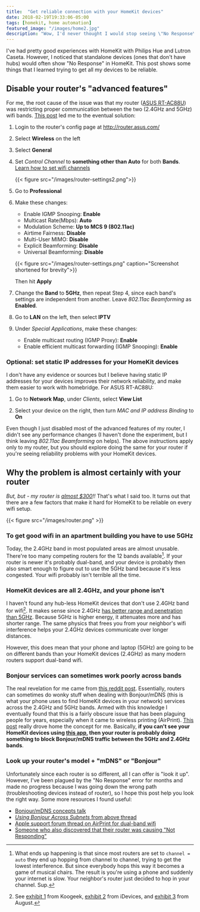 ```yaml
---
title:  "Get reliable connection with your HomeKit devices"
date: 2018-02-19T19:33:06-05:00
tags: [homekit, home automation]
featured_image: "/images/home2.jpg"
description: "Wow, I'd never thought I would stop seeing \"No Response\""
---
```


I've had pretty good experiences with HomeKit with Philips Hue and Lutron Caseta. However, I noticed that standalone devices (ones that don't have hubs) would often show "No Response" in HomeKit. This post shows some things that I learned trying to get all my devices to be reliable.

<!--more-->

## Disable your router's "advanced features"

For me, the root cause of the issue was that my router ([ASUS RT-AC88U](http://a.co/16d0YZQ)) was restricting proper communication between the two (2.4GHz and 5GHz) wifi bands. [This post](http://www.seriouslytrivial.com/2017/11/17/asus-rt-ac88u-wifi-and-airprint-wireless-printer-problem-solution/) led me to the eventual solution:

1. Login to the router's config page at http://router.asus.com/

1. Select **Wireless** on the left

1. Select **General**

1. Set *Control Channel* to **something other than Auto** for both **Bands**. [Learn how to set wifi channels](https://iihelp.iinet.net.au/Improving_WiFi_Signal_and_Changing_Channels)

    {{< figure src="/images/router-settings2.png">}}

1. Go to  **Professional**

1. Make these changes:
    - Enable IGMP Snooping: **Enable**
    - Multicast Rate(Mbps): **Auto**
    - Modulation Scheme: **Up to MCS 9 (802.11ac)**
    - Airtime Fairness: **Disable**
    - Multi-User MIMO: **Disable**
    - Explicit Beamforming: **Disable**
    - Universal Beamforming: **Disable**

    {{< figure src="/images/router-settings.png" caption="Screenshot shortened for brevity">}}

    Then hit **Apply**

1. Change the **Band** to **5GHz**, then repeat Step 4, since each band's settings are independent from another. Leave *802.11ac Beamforming* as **Enabled**.

1. Go to **LAN** on the left, then select **IPTV**

1. Under *Special Applications*, make these changes:
    - Enable multicast routing (IGMP Proxy): **Enable**
    - Enable efficient multicast forwarding (IGMP Snooping): **Enable**

### Optional: set static IP addresses for your HomeKit devices

I don't have any evidence or sources but I believe having static IP addresses for your devices improves their network reliability, and make them easier to work with homebridge. For ASUS RT-AC88U:

1. Go to **Network Map**, under *Clients*, select **View List**

1. Select your device on the right, then turn *MAC and IP address Binding* to **On**

Even though I just disabled most of the advanced features of my router, I didn't see any performance changes (I haven't done the experiment, but I think leaving *802.11ac Beamforming* on helps). The above instructions apply only to my router, but you should explore doing the same for your router if you're seeing reliability problems with your HomeKit devices.

## Why the problem is almost certainly with your router

*But, but - my router is [almost $300](http://a.co/16d0YZQ)!!* That's what I said too. It turns out that there are a few factors that make it hard for HomeKit to be reliable on every wifi setup.

{{< figure src="/images/router.png" >}}

### To get good wifi in an apartment building you have to use 5GHz

Today, the 2.4GHz band in most populated areas are almost unusable. There're too many competing routers for the 12 bands available[^1]. If your router is newer it's probably dual-band, and your device is probably then also smart enough to figure out to use the 5GHz band because it's less congested. Your wifi probably isn't terrible all the time.

[^1]: What ends up happening is that since most routers are set to `channel = auto` they end up hopping from channel to channel, trying to get the lowest interference. But since everybody hops this way it becomes a game of musical chairs. The result is you're using a phone and suddenly your internet is slow. Your neighbor's router just decided to hop in your channel. Sup.

### HomeKit devices are all 2.4GHz, and your phone isn't

I haven't found any hub-less HomeKit devices that don't use 2.4GHz band for wifi[^2]. It makes sense since 2.4GHz [has better range and penetration than 5GHz](https://physics.stackexchange.com/questions/135033/why-do-2-4gHz-frequencies-offer-greater-range-than-5GHz-routers). Because 5GHz is higher energy, it attenuates more and has shorter range. The same physics that frees you from your neighbor's wifi interference helps your 2.4GHz devices communicate over longer distances.

[^2]: See [exhibit 1](https://www.koogeek.com/p-p1.html) from Koogeek, [exhibit 2](http://a.co/cvCLoSz) from iDevices, and [exhibit 3](http://support.august.com/customer/en/portal/articles/2167876-setting-up-august-connect?b_id=10919&) from August.

However, this does mean that your phone and laptop (5GHz) are going to be on different bands than your HomeKit devices (2.4GHz) as many modern routers support dual-band wifi.

### Bonjour services can sometimes work poorly across bands

The real revelation for me came from [this reddit post](https://www.reddit.com/r/HomeKit/comments/7x58n1/device_crashing_from_5GHz_wifi/du5qo12/). Essentially, routers can sometimes do wonky stuff when dealing with Bonjour/mDNS (this is what your phone uses to find HomeKit devices in your network) services across the 2.4GHz and 5GHz bands. Armed with this knowledge I eventually found that this is a fairly obscure issue that has been plaguing people for years, especially when it came to wireless printing (AirPrint). [This post](http://cyberelk.net/tim/2014/02/11/dual-band-routers-vs-mdns/) really drove home the concept for me. Basically, **if you can't see your HomeKit devices using [this app](https://itunes.apple.com/us/app/discovery-dns-sd-browser/id305441017?mt=8), then your router is probably doing something to block Bonjour/mDNS traffic between the 5GHz and 2.4GHz bands**.

### Look up your router's model + "mDNS" or "Bonjour"

Unfortunately since each router is so different, all I can offer is "look it up". However, I've been plagued by the "No Response" error for months and made no progress because I was going down the wrong path (troubleshooting devices instead of router), so I hope this post help you look the right way. Some more resources I found useful:

- [Bonjour/mDNS concepts talk](https://forum.opnsense.org/index.php?topic=3368.0)
- [*Using Bonjour Across Subnets* from above thread](https://kb.acronis.com/sites/default/files/content/2013/01/39490/wanbonjour_1.pdf)
- [Apple support forum thread on AirPrint for dual-band wifi](https://discussions.apple.com/thread/7139057)
- [Someone who also discovered that their router was causing "Not Responding"](https://github.com/nfarina/homebridge/issues/862)